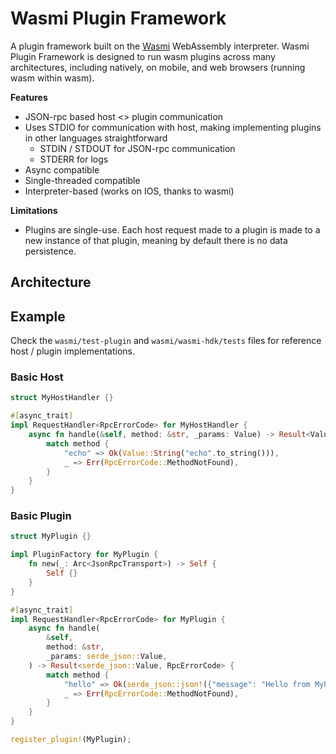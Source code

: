 # Wasmi Plugin Framework

A plugin framework built on the [Wasmi](https://github.com/wasmi-labs/wasmi) WebAssembly interpreter. Wasmi Plugin Framework is designed to run wasm plugins across many architectures, including natively, on mobile, and web browsers (running wasm within wasm).

**Features**
- JSON-rpc based host <> plugin communication
- Uses STDIO for communication with host, making implementing plugins in other languages straightforward
  - STDIN / STDOUT for JSON-rpc communication
  - STDERR for logs
- Async compatible
- Single-threaded compatible
- Interpreter-based (works on IOS, thanks to wasmi)

**Limitations**
- Plugins are single-use. Each host request made to a plugin is made to a new instance of that plugin, meaning by default there is no data persistence.

## Architecture

## Example

Check the `wasmi/test-plugin` and `wasmi/wasmi-hdk/tests` files for reference host / plugin implementations.

### Basic Host

```rust
struct MyHostHandler {}

#[async_trait]
impl RequestHandler<RpcErrorCode> for MyHostHandler {
    async fn handle(&self, method: &str, _params: Value) -> Result<Value, RpcErrorCode> {
        match method {
            "echo" => Ok(Value::String("echo".to_string())),
            _ => Err(RpcErrorCode::MethodNotFound),
        }
    }
}
```

### Basic Plugin

```rust
struct MyPlugin {}

impl PluginFactory for MyPlugin {
    fn new(_: Arc<JsonRpcTransport>) -> Self {
        Self {}
    }
}

#[async_trait]
impl RequestHandler<RpcErrorCode> for MyPlugin {
    async fn handle(
        &self,
        method: &str,
        _params: serde_json::Value,
    ) -> Result<serde_json::Value, RpcErrorCode> {
        match method {
            "hello" => Ok(serde_json::json!({"message": "Hello from MyPlugin!"})),
            _ => Err(RpcErrorCode::MethodNotFound),
        }
    }
}

register_plugin!(MyPlugin);
```
